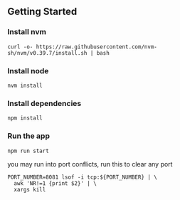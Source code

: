 ## Getting Started

### Install nvm

```
curl -o- https://raw.githubusercontent.com/nvm-sh/nvm/v0.39.7/install.sh | bash
```

### Install node

```
nvm install
```

### Install dependencies

```
npm install
```

### Run the app

```
npm run start
```

you may run into port conflicts, run this to clear any port

```
PORT_NUMBER=8081 lsof -i tcp:${PORT_NUMBER} | \
  awk 'NR!=1 {print $2}' | \
  xargs kill
```
